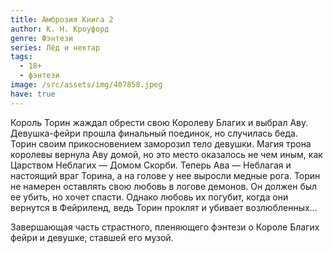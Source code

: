 ```yaml
---
title: Амброзия Книга 2
author: К. Н. Кроуфорд
genre: Фэнтези
series: Лёд и нектар
tags:
  - 18+
  - фэнтези
image: /src/assets/img/407858.jpeg
have: true
---
```

Король Торин жаждал обрести свою Королеву Благих и выбрал Аву. Девушка-фейри прошла финальный поединок, но случилась беда. Торин своим прикосновением заморозил тело девушки. Магия трона королевы вернула Аву домой, но это место оказалось не чем иным, как Царством Неблагих — Домом Скорби. Теперь Ава — Неблагая и настоящий враг Торина, а на голове у нее выросли медные рога. Торин не намерен оставлять свою любовь в логове демонов. Он должен был ее убить, но хочет спасти. Однако любовь их погубит, когда они вернутся в Фейриленд, ведь Торин проклят и убивает возлюбленных…



Завершающая часть страстного, пленяющего фэнтези о Короле Благих фейри и девушке, ставшей его музой.
